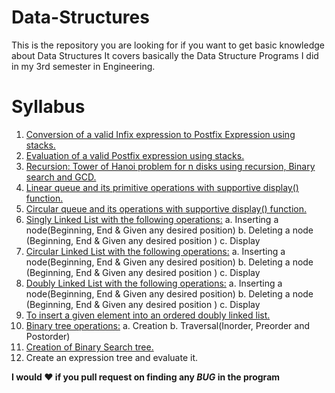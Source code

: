 # Data-Structures
This is the repository you are looking for if you want to get basic knowledge about Data Structures
It covers basically the Data Structure Programs I did in my 3rd semester in Engineering.

# Syllabus

1. [Conversion of a valid Infix expression to Postfix Expression using stacks.](https://github.com/ayush1612/Data-Structures/blob/master/convert_expression.c)
2. [Evaluation of a valid Postfix expression using stacks.](https://github.com/ayush1612/Data-Structures/blob/master/postfix.c)
3. [Recursion: Tower of Hanoi problem for n disks using recursion, Binary search and GCD.](https://github.com/ayush1612/Data-Structures/blob/q/toh.c)
4. [Linear queue and its primitive operations with supportive display() function.](https://github.com/ayush1612/Data-Structures/blob/q/LinearQ.c)
5. [Circular queue and its operations with supportive display() function.](https://github.com/ayush1612/Data-Structures/blob/q/CircularQ.c)
6. [Singly Linked List with the following operations:](https://github.com/ayush1612/Data-Structures/blob/q/SinglyLinkList.c)
a. Inserting a node(Beginning, End & Given any desired position)
b. Deleting a node (Beginning, End & Given any desired position )
c. Display
7. [Circular Linked List with the following operations:](https://github.com/ayush1612/Data-Structures/blob/master/CircularQ.c)
a. Inserting a node(Beginning, End & Given any desired position)
b. Deleting a node (Beginning, End & Given any desired position )
c. Display
8. [Doubly Linked List with the following operations:](https://github.com/ayush1612/Data-Structures/blob/q/DoublyLinkList.c)
a. Inserting a node(Beginning, End & Given any desired position)
b. Deleting a node (Beginning, End & Given any desired position )
c. Display
9. [To insert a given element into an ordered doubly linked list.](https://github.com/ayush1612/Data-Structures/blob/master/OrderedDoublyLL.c)
10. [Binary tree operations:](https://github.com/ayush1612/Data-Structures/blob/q/BinaryTree.c)
a. Creation
b. Traversal(Inorder, Preorder and Postorder)
11. [Creation of Binary Search tree.](https://github.com/ayush1612/Data-Structures/blob/q/BinarySearchTree.c)
12. Create an expression tree and evaluate it.

**I would :heart: if you pull request on finding any _BUG_ in the program**

